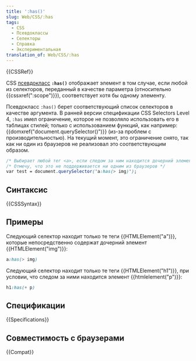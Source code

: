 ```yaml
---
title: ':has()'
slug: Web/CSS/:has
tags:
  - CSS
  - Псевдоклассы
  - Селекторы
  - Справка
  - Экспериментальная
translation_of: Web/CSS/:has
---
```

{{CSSRef}}

CSS [псевдокласс](/Web/CSS/Псевдо-классы) **`:has()`** отображает элемент в том случае, если любой из селекторов, переданный в качестве параметра (относительно {{cssxref(":scope")}}), соответствует хотя бы одному элементу.

Псевдокласс `:has()` берет соответствующий список селекторов в качестве аргумента. В ранней версии спецификации CSS Selectors Level 4, `:has` имел ограничение, которое не позволяло использовать его в таблицах стилей; только с использованием функций, как например: {{domxref("document.querySelector()")}} (из-за проблем с производительностью). На текущий момент, это ограничение снято, так как ни один из браузеров не реализовал это соответствующим образом.

```css
/* Выбирает любой тег <a>, если следом за ним находится дочерний элемент <img> */
/* Отмечу, что это не поддерживается ни одним из браузеров */
var test = document.querySelector('a:has(> img)');
```

## Синтаксис

{{CSSSyntax}}

## Примеры

Следующий селектор находит только те теги {{HTMLElement("a")}}, которые непосредственно содержат дочерний элемент {{HTMLElement("img")}}:

```css
a:has(> img)
```

Следующий селектор находит только те теги {{HTMLElement("h1")}}, при условии, что следом за ними находится элемент {{htmlelement("p")}}:

```css
h1:has(+ p)
```

## Спецификации

{{Specifications}}

## Совместимость с браузерами

{{Compat}}
